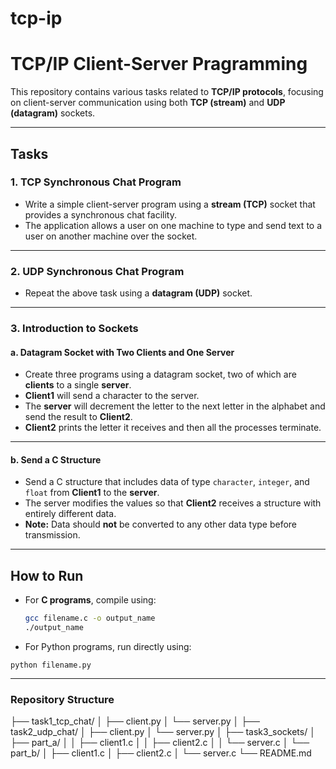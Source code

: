 # tcp-ip

# TCP/IP Client-Server Pragramming

This repository contains various tasks related to **TCP/IP protocols**, focusing on client-server communication using both **TCP (stream)** and **UDP (datagram)** sockets.

---

## **Tasks**

### **1. TCP Synchronous Chat Program**
- Write a simple client-server program using a **stream (TCP)** socket that provides a synchronous chat facility.
- The application allows a user on one machine to type and send text to a user on another machine over the socket.

---

### **2. UDP Synchronous Chat Program**
- Repeat the above task using a **datagram (UDP)** socket.

---

### **3. Introduction to Sockets**

#### **a. Datagram Socket with Two Clients and One Server**
- Create three programs using a datagram socket, two of which are **clients** to a single **server**.
- **Client1** will send a character to the server.
- The **server** will decrement the letter to the next letter in the alphabet and send the result to **Client2**.
- **Client2** prints the letter it receives and then all the processes terminate.

---

#### **b. Send a C Structure**
- Send a C structure that includes data of type `character`, `integer`, and `float` from **Client1** to the **server**.
- The server modifies the values so that **Client2** receives a structure with entirely different data.
- **Note:** Data should **not** be converted to any other data type before transmission.

---

## **How to Run**
- For **C programs**, compile using:
  ```bash
  gcc filename.c -o output_name
  ./output_name
  ```
-  For Python programs, run directly using:
  ```
python filename.py
```


---
### Repository Structure

├── task1_tcp_chat/
│   ├── client.py
│   └──  server.py
│
├── task2_udp_chat/
│   ├──  client.py
│   └──  server.py
│
├── task3_sockets/
│   ├── part_a/
│   │   ├── client1.c 
│   │   ├── client2.c 
│   │   └── server.c 
│   └── part_b/
│       ├── client1.c 
│       ├── client2.c 
│       └── server.c 
└── README.md

